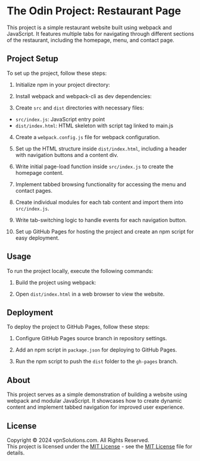 # The Odin Project: Restaurant Page

This project is a simple restaurant website built using webpack and JavaScript. It features multiple tabs for navigating through different sections of the restaurant, including the homepage, menu, and contact page.

## Project Setup

To set up the project, follow these steps:

1. Initialize npm in your project directory:

2. Install webpack and webpack-cli as dev dependencies:

3. Create `src` and `dist` directories with necessary files:
- `src/index.js`: JavaScript entry point
- `dist/index.html`: HTML skeleton with script tag linked to main.js

4. Create a `webpack.config.js` file for webpack configuration.

5. Set up the HTML structure inside `dist/index.html`, including a header with navigation buttons and a content div.

6. Write initial page-load function inside `src/index.js` to create the homepage content.

7. Implement tabbed browsing functionality for accessing the menu and contact pages.

8. Create individual modules for each tab content and import them into `src/index.js`.

9. Write tab-switching logic to handle events for each navigation button.

10. Set up GitHub Pages for hosting the project and create an npm script for easy deployment.

## Usage

To run the project locally, execute the following commands:

1. Build the project using webpack:

2. Open `dist/index.html` in a web browser to view the website.

## Deployment

To deploy the project to GitHub Pages, follow these steps:

1. Configure GitHub Pages source branch in repository settings.

2. Add an npm script in `package.json` for deploying to GitHub Pages.

3. Run the npm script to push the `dist` folder to the `gh-pages` branch.

## About

This project serves as a simple demonstration of building a website using webpack and modular JavaScript. It showcases how to create dynamic content and implement tabbed navigation for improved user experience.

## License

Copyright &copy; 2024 vpnSolutions.com. All Rights Reserved. <br>
This project is licensed under the [MIT License](License.txt) - see the [MIT License](License.txt) file for details.

